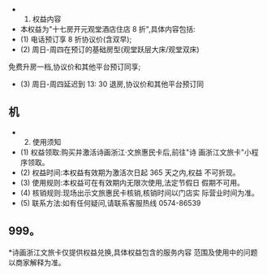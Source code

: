 - 1. 权益内容
- 本权益为"十七房开元观堂酒店住店 8 折",具体内容包括:
- (1) 电话预订享 8 折协议价(含双早);
- (2) 周日-周四在预订的基础房型(观堂跃层大床/观堂双床)

免费升房一档,协议价和其他平台预订同享;

- (3) 周日-周四延迟到 13: 30 退房,协议价和其他平台预订同
## 机

- 2. 使用须知
- (1) 权益领取:购买并激活诗画浙江·文旅惠民卡后,前往"诗 画浙江文旅卡"小程序领取。
- (2) 权益时间:本权益有效期为激活次日起 365 天之内,权益 不可折现。
- (3) 使用规则:本权益可在有效期内无限次使用,法定节假日 假期不可用。
- (4) 核销规则:现场出示文旅惠民卡核销,核销时间以门店实 际营业时间为准。
- (5) 联系方法:如有任何疑问,请联系客服热线 0574-86539

## 999。

*诗画浙江文旅卡仅提供权益兑换,具体权益包含的服务内容 范围及使用中的问题以商家解释为准。
